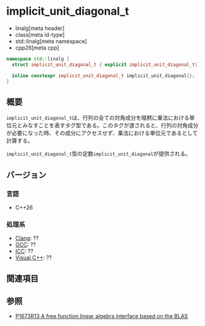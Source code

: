 # implicit_unit_diagonal_t
* linalg[meta header]
* class[meta id-type]
* std::linalg[meta namespace]
* cpp26[meta cpp]

```cpp
namespace std::linalg {
  struct implicit_unit_diagonal_t { explicit implicit_unit_diagonal_t() = default; };

  inline constexpr implicit_unit_diagonal_t implicit_unit_diagonal{};
}
```

## 概要
`implicit_unit_diagonal_t`は、行列の全ての対角成分を暗黙に乗法における単位元とみなすことを表すタグ型である。このタグが渡されると、行列の対角成分が必要になった時、その成分にアクセスせず、乗法における単位元であるとして計算する。

`implicit_unit_diagonal_t`型の定数`implicit_unit_diagonal`が提供される。


## バージョン
### 言語
- C++26

### 処理系
- [Clang](/implementation.md#clang): ??
- [GCC](/implementation.md#gcc): ??
- [ICC](/implementation.md#icc): ??
- [Visual C++](/implementation.md#visual_cpp): ??


## 関連項目


## 参照
- [P1673R13 A free function linear algebra interface based on the BLAS](https://www.open-std.org/jtc1/sc22/wg21/docs/papers/2023/p1673r13.html)

